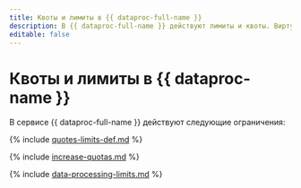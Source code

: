 ```yaml
---
title: Квоты и лимиты в {{ dataproc-full-name }}
description: В {{ dataproc-full-name }} действуют лимиты и квоты. Виртуальные машины, из которых состоят кластеры сервиса {{ dataproc-name }}, расходуют квоты вашего облака для сервиса {{ compute-full-name }}. Более подробно об ограничениях в сервисе вы узнаете из данной статьи.
editable: false
---
```


# Квоты и лимиты в {{ dataproc-name }}

В сервисе {{ dataproc-full-name }} действуют следующие ограничения:

{% include [quotes-limits-def.md](../../_includes/quotes-limits-def.md) %}

{% include [increase-quotas.md](../../_includes/increase-quotas.md) %}

{% include [data-processing-limits.md](../../_includes/data-processing/data-processing-limits.md) %}
